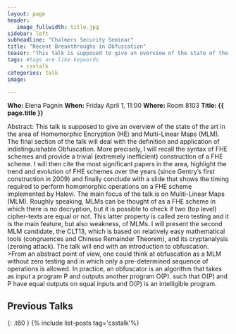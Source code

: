 ```yaml
---
layout: page
header:
   image_fullwidth: title.jpg
sidebar: left
subheadline: "Chalmers Security Seminar"
title: "Recent Breakthroughs in Obfuscation"
teaser: "This talk is supposed to give an overview of the state of the art in the area of Homomorphic Encryption (HE) and Multi-Linear Maps (MLM). The final section of the talk will deal with the definition and application of indistinguishable Obfuscation."
tags: #tags are like keywords
    - csstalk
categories: talk
image:

---
```

**Who:** Elena Pagnin
**When:** Friday April 1, 11:00
**Where:** Room 8103
**Title: {{ page.title }}**

Abstract:
This talk is supposed to give an overview of the state of the art in the area of Homomorphic Encryption (HE) and Multi-Linear Maps (MLM). The final section of the talk will deal with the definition and application of indistinguishable Obfuscation.
More precisely, I will recall the syntax of FHE schemes and provide a trivial (extremely inefficient) construction of a FHE scheme. I will then cite the most significant papers in the area, highlight the trend and evolution of FHE schemes over the years (since Gentry’s first construction in 2009) and finally conclude with a slide that shows the timing required to perform homomorphic operations on a FHE scheme implemented by Halevi.
The main focus of the talk is on Muliti-Linear Maps (MLM). Roughly speaking, MLMs can be thought of as a FHE scheme in which there is no decryption, but it is possible to check if two (top level) cipher-texts are equal or not. This latter property is called zero testing and it is the main feature, but also weakness, of MLMs. I will present the second MLM candidate, the CLT13, which is based on relatively easy mathematical tools (congruences and Chinese Remainder Theorem), and its cryptanalysis (zeroing attack).
The talk will end with an introduction to obfuscation. >From an abstract point of view, one could think at obfuscation as a MLM without zero testing and in which only a pre-determined sequence of operations is allowed. In practice, an obfuscator is an algorithm that takes as input a program P and outputs another program O(P). such that O(P) and P have equal outputs on equal inputs and O(P) is an intelligible program. 

## Previous Talks
{: .t60 }
{% include list-posts tag='csstalk'%}
